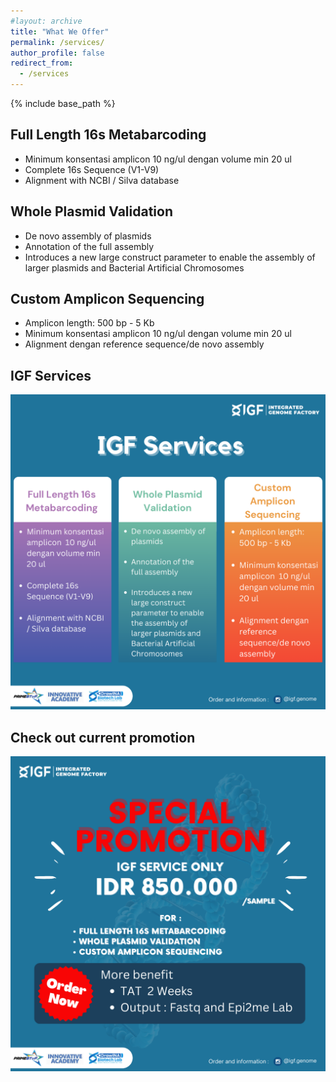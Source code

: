 ```yaml
---
#layout: archive
title: "What We Offer"
permalink: /services/
author_profile: false
redirect_from:
  - /services
---
```


{% include base_path %}

Full Length 16s Metabarcoding
-----
* Minimum konsentasi amplicon  10 ng/ul dengan volume min 20 ul
* Complete 16s Sequence (V1-V9)
* Alignment with NCBI / Silva database

Whole Plasmid Validation
-----
* De novo assembly of plasmids
* Annotation of the full assembly
* Introduces a new large construct parameter to enable the assembly of larger plasmids and Bacterial Artificial Chromosomes

Custom Amplicon Sequencing
-----
* Amplicon length: 500 bp - 5 Kb
* Minimum konsentasi amplicon  10 ng/ul dengan volume min 20 ul
* Alignment dengan reference sequence/de novo assembly

## IGF Services
![service](/images/7.png)

## Check out current promotion
![promo](/images/8.png)

